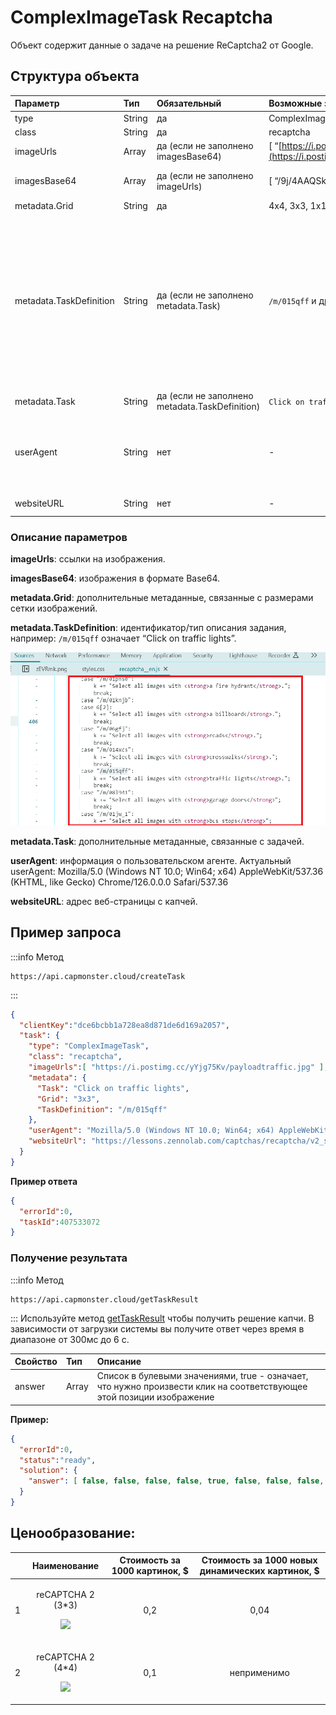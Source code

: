 ﻿---
sidebar_position: 7
sidebar_label: ComplexImageTask Recaptcha
---

# ComplexImageTask Recaptcha
Объект содержит данные о задаче на решение ReCaptcha2 от Google.

## **Структура объекта**

|**Параметр**|**Тип**|**Обязательный**|**Возможные значения**|**Описание**|
| :- | :- | :- | :- | :- |
|type|String|да|ComplexImageTask|Определяет тип объекта задачи.|
|class|String|да|recaptcha|Определяет класс объекта задачи.|
|imageUrls|Array|да (если не заполнено imagesBase64)|[ “[https://i.postimg.cc/yYjg75Kv/img1.jpg](https://i.postimg.cc/yYjg75Kv/payloadtraffic.jpg)”]|Цельное изображение 4x4, [3x3](https://i.postimg.cc/yYjg75Kv/payloadtraffic.jpg) или новой части капчи 1x1 (в массиве).|
|imagesBase64|Array|да (если не заполнено imageUrls)|[ “/9j/4AAQSkZJRgABAQEAAAAAAAD…”]|Цельное изображение 4x4, [3x3](https://i.postimg.cc/yYjg75Kv/payloadtraffic.jpg) или новой части капчи 1x1 в формате base64 (в массиве).|
|metadata.Grid|String|да|4x4, 3x3, 1x1|Размер сетки с изображениями.|
|metadata.TaskDefinition|String|да (если не заполнено metadata.Task)|`/m/015qff` и другие|<p>Техническое значение, определяющее тип задания</p><p>**Как получить TaskDefinition**</p><p>Данные можно найти в ответах на запросы `/recaptcha/{recaptchaApi}/reload` или `/recaptcha/{recaptchaApi}/userverify`, где recaptchaApi - это "enterprise" или "api2" в зависимости от типа Recaptcha. В ответе лежит json, в котором можно взять список TaskDefinition-ов для подгруженных капч.</p>|
|metadata.Task|String|да (если не заполнено metadata.TaskDefinition)|`Click on traffic lights` и другие|Текст задания (<u>на английском</u>).|
|userAgent|String|нет|-|User-Agent браузера, используемый при загрузке изображений, если были переданы ссылки в imageUrls. Необходимо использовать подпись современного браузера, иначе Google будет возвращать ошибку, требуя обновить браузер.|
|websiteURL|String|нет|-|Адрес страницы, на которой решается капча.|

### **Описание параметров**

**imageUrls**: ссылки на изображения.

**imagesBase64**: изображения в формате Base64.

**metadata.Grid**: дополнительные метаданные, связанные с размерами сетки изображений.

**metadata.TaskDefinition**: идентификатор/тип описания задания, например: `/m/015qff` означает “Click on traffic lights”. 

![](taskdefinition.png)

**metadata.Task**: дополнительные метаданные, связанные с задачей.

**userAgent**: информация о пользовательском агенте. Актуальный userAgent: Mozilla/5.0 (Windows NT 10.0; Win64; x64) AppleWebKit/537.36 (KHTML, like Gecko) Chrome/126.0.0.0 Safari/537.36

**websiteURL**: адрес веб-страницы с капчей. 

## **Пример запроса**

:::info Метод
```http
https://api.capmonster.cloud/createTask
```
:::
```json
{
  "clientKey":"dce6bcbb1a728ea8d871de6d169a2057",
  "task": {
    "type": "ComplexImageTask",
    "class": "recaptcha",
    "imageUrls":[ "https://i.postimg.cc/yYjg75Kv/payloadtraffic.jpg" ],
    "metadata": {
      "Task": "Click on traffic lights",
      "Grid": "3x3",
      "TaskDefinition": "/m/015qff"
    },
    "userAgent": "Mozilla/5.0 (Windows NT 10.0; Win64; x64) AppleWebKit/537.36 (KHTML, like Gecko) Chrome/126.0.0.0 Safari/537.36.",
    "websiteUrl": "https://lessons.zennolab.com/captchas/recaptcha/v2_simple.php?level=middle"
  }
}
```



**Пример ответа**
```json
{
  "errorId":0,
  "taskId":407533072
}
```
### **Получение результата**
:::info Метод
```http
https://api.capmonster.cloud/getTaskResult
```
:::
Используйте метод [getTaskResult](../api/methods/get-task-result.md) чтобы получить решение капчи. В зависимости от загрузки системы вы получите ответ через время в диапазоне от 300мс до 6 с.

|**Свойство**|**Тип**|**Описание**|
| :- | :- | :- |
|answer|Array|Список в булевыми значениями, true - означает, что нужно произвести клик на соответствующее этой позиции изображение|

**Пример:**
```json
{
  "errorId":0,
  "status":"ready",
  "solution": {
    "answer": [ false, false, false, false, true, false, false, false, false ]
  }
}
```

## **Ценообразование**: 

||**Наименование**|**Стоимость за 1000 картинок, $**|**Стоимость за 1000 новых динамических картинок, $**|
| :-: | :-: | :-: | :-: |
|1|<p>reCAPTCHA 2 (3\*3)</p><p>![](Aspose.Words.3eba36bc-cab6-486e-9e8f-1e38b225e806.001.png)</p><p></p>|0,2|0,04 |
|2|<p>reCAPTCHA 2 (4\*4)</p><p>![](Aspose.Words.3eba36bc-cab6-486e-9e8f-1e38b225e806.002.png)</p>|0,1|неприменимо |

